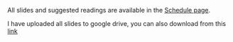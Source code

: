 All slides and suggested readings are available in the [Schedule page](http://cs231n.stanford.edu/schedule.html).

I have uploaded all slides to google drive, you can also download from this [link](https://drive.google.com/file/d/1JTNF8Yf_pvYAo3TCPfnP6Z3-yQP2tDVn/view)
